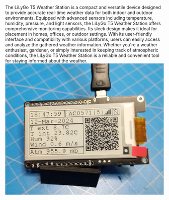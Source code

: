 The LiLyGo T5 Weather Station is a compact and versatile device designed to provide accurate real-time weather data for both indoor and outdoor environments. Equipped with advanced sensors including temperature, humidity, pressure, and light sensors, the LiLyGo T5 Weather Station offers comprehensive monitoring capabilities. Its sleek design makes it ideal for placement in homes, offices, or outdoor settings. With its user-friendly interface and compatibility with various platforms, users can easily access and analyze the gathered weather information. Whether you're a weather enthusiast, gardener, or simply interested in keeping track of atmospheric conditions, the LiLyGo T5 Weather Station is a reliable and convenient tool for staying informed about the weather.
![Alt text](WeatherStationResult.png)
